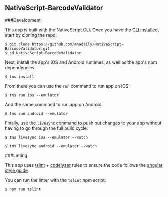 ## NativeScript-BarcodeValidator



###Development

This app is built with the NativeScript CLI. Once you have the [CLI installed](http://docs.nativescript.org/angular/tutorial/ng-chapter-1#11-install-nativescript-and-configure-your-environment), start by cloning the repo:

```
$ git clone https://github.com/mhadaily/NativeScript-BarcodeValidator.git
$ cd NativeScript-BarcodeValidator
```

Next, install the app's iOS and Android runtimes, as well as the app's npm dependencies:

```
$ tns install
```

From there you can use the `run` command to run app on iOS:

```
$ tns run ios --emulator
```

And the same command to run app on Android:

```
$ tns run android --emulator
```

Finally, use the `livesync` command to push out changes to your app without having to go through the full build cycle:

```
$ tns livesync ios --emulator --watch
```
```
$ tns livesync android --emulator --watch
```

###Linting

This app uses [tslint](https://www.npmjs.com/package/tslint) + [codelyzer](https://github.com/mgechev/codelyzer) rules to ensure the code follows the [angular style guide](https://angular.io/docs/ts/latest/guide/style-guide.html).

You can run the linter with the `tslint` npm script:
```
$ npm run tslint
```